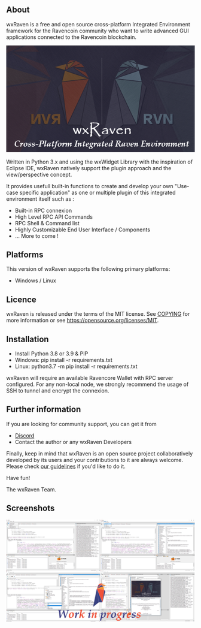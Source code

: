 About
-----

wxRaven is a free and open source cross-platform Integrated Environment framework
for the Ravencoin community who want to write advanced GUI applications connected to the Ravencoin blockchain. 


    
![wxRaven Logo](res/splash-test.png)

Written in Python 3.x and using the wxWidget Library with the inspiration of Eclipse IDE, wxRaven natively support the plugin approach and the view/perspective concept.

It provides usefull built-in functions to create and develop your own "Use-case specific application" as one or multiple plugin of this integrated environment itself such as :

- Built-in RPC connexion
- High Level RPC API Commands
- RPC Shell & Command list
- Highly Customizable End User Interface / Components
- ... More to come !
	



Platforms
---------

This version of wxRaven supports the following primary platforms:

- Windows / Linux 


Licence
-------

wxRaven is released under the terms of the MIT license. 
See [COPYING](COPYING.md) for more information or see https://opensource.org/licenses/MIT.


Installation
--------
- Install Python 3.8 or 3.9 & PIP
- Windows: pip install -r requirements.txt
- Linux: python3.7 -m pip install -r requirements.txt

wxRaven will require an available Ravencore Wallet with RPC server configured.
For any non-local node, we strongly recommend the usage of SSH to tunnel and encrypt the connexion.


Further information
-------------------

If you are looking for community support, you can get it from

- [Discord](https://discord.gg/jn6uhur)
- Contact the author or any wxRaven Developers


Finally, keep in mind that wxRaven is an open source project collaboratively
developed by its users and your contributions to it are always welcome. Please
check [our guidelines](CONTRIBUTING.md) if you'd like to do it.


Have fun!

The wxRaven Team.


Screenshots
--------


![Screenshot](res/screenshot_all.png)


